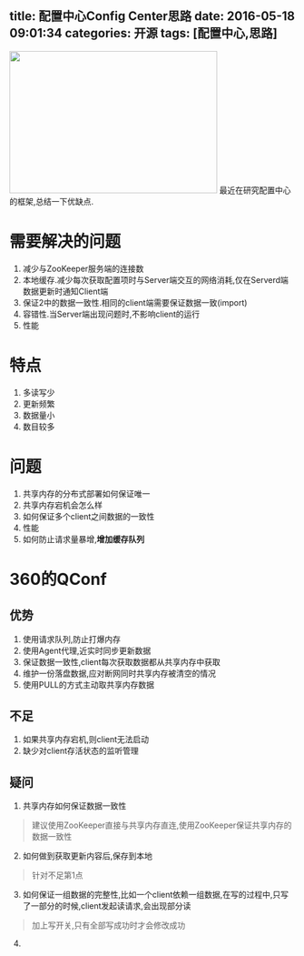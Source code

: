 title: 配置中心Config Center思路
date: 2016-05-18 09:01:34
categories: 开源
tags: [配置中心,思路]
---
<img src="/img/config_center.jpg" width="366" height="250" class="img-topic" />
最近在研究配置中心的框架,总结一下优缺点.
<!--more-->


# 需要解决的问题
1. 减少与ZooKeeper服务端的连接数
2. 本地缓存.减少每次获取配置项时与Server端交互的网络消耗,仅在Serverd端数据更新时通知Client端
3. 保证2中的数据一致性.相同的client端需要保证数据一致(import)
4. 容错性.当Server端出现问题时,不影响client的运行
5. 性能

# 特点
1. 多读写少
2. 更新频繁
3. 数据量小
4. 数目较多

# 问题
1. 共享内存的分布式部署如何保证唯一
2. 共享内存宕机会怎么样
3. 如何保证多个client之间数据的一致性
4. 性能
5. 如何防止请求量暴增,**增加缓存队列**

# 360的QConf
## 优势
1. 使用请求队列,防止打爆内存
2. 使用Agent代理,近实时同步更新数据
3. 保证数据一致性,client每次获取数据都从共享内存中获取
4. 维护一份落盘数据,应对断网同时共享内存被清空的情况
5. 使用PULL的方式主动取共享内存数据

## 不足
1. 如果共享内存宕机,则client无法启动
2. 缺少对client存活状态的监听管理


## 疑问
1. 共享内存如何保证数据一致性
>建议使用ZooKeeper直接与共享内存直连,使用ZooKeeper保证共享内存的数据一致性

2. 如何做到获取更新内容后,保存到本地
>针对不足第1点

3. 如何保证一组数据的完整性,比如一个client依赖一组数据,在写的过程中,只写了一部分的时候,client发起读请求,会出现部分读
>加上写开关,只有全部写成功时才会修改成功

4. 





